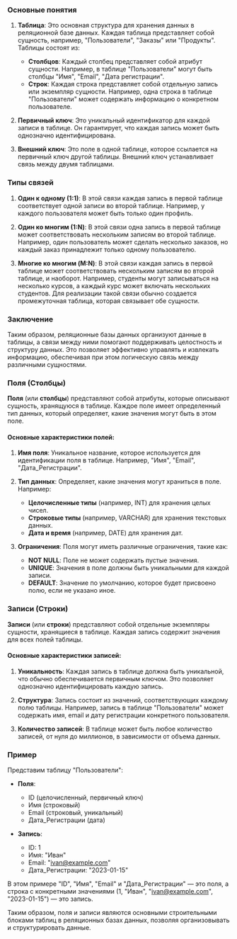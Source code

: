 ### Основные понятия

1. **Таблица**: Это основная структура для хранения данных в реляционной базе данных. Каждая таблица представляет собой сущность, например, "Пользователи", "Заказы" или "Продукты". Таблицы состоят из:
    
    - **Столбцов**: Каждый столбец представляет собой атрибут сущности. Например, в таблице "Пользователи" могут быть столбцы "Имя", "Email", "Дата регистрации".
    - **Строк**: Каждая строка представляет собой отдельную запись или экземпляр сущности. Например, одна строка в таблице "Пользователи" может содержать информацию о конкретном пользователе.
2. **Первичный ключ**: Это уникальный идентификатор для каждой записи в таблице. Он гарантирует, что каждая запись может быть однозначно идентифицирована.
    
3. **Внешний ключ**: Это поле в одной таблице, которое ссылается на первичный ключ другой таблицы. Внешний ключ устанавливает связь между двумя таблицами.
    

### Типы связей

1. **Один к одному (1:1)**: В этой связи каждая запись в первой таблице соответствует одной записи во второй таблице. Например, у каждого пользователя может быть только один профиль.
    
2. **Один ко многим (1:N)**: В этой связи одна запись в первой таблице может соответствовать нескольким записям во второй таблице. Например, один пользователь может сделать несколько заказов, но каждый заказ принадлежит только одному пользователю.
    
3. **Многие ко многим (M:N)**: В этой связи каждая запись в первой таблице может соответствовать нескольким записям во второй таблице, и наоборот. Например, студенты могут записываться на несколько курсов, а каждый курс может включать нескольких студентов. Для реализации такой связи обычно создается промежуточная таблица, которая связывает обе сущности.
    

### Заключение

Таким образом, реляционные базы данных организуют данные в таблицы, а связи между ними помогают поддерживать целостность и структуру данных. Это позволяет эффективно управлять и извлекать информацию, обеспечивая при этом логическую связь между различными сущностями.





### Поля (Столбцы)

**Поля** (или **столбцы**) представляют собой атрибуты, которые описывают сущность, хранящуюся в таблице. Каждое поле имеет определенный тип данных, который определяет, какие значения могут быть в этом поле.

#### Основные характеристики полей:

1. **Имя поля**: Уникальное название, которое используется для идентификации поля в таблице. Например, "Имя", "Email", "Дата_Регистрации".
    
2. **Тип данных**: Определяет, какие значения могут храниться в поле. Например:
    
    - **Целочисленные типы** (например, INT) для хранения целых чисел.
    - **Строковые типы** (например, VARCHAR) для хранения текстовых данных.
    - **Дата и время** (например, DATE) для хранения дат.
3. **Ограничения**: Поля могут иметь различные ограничения, такие как:
    
    - **NOT NULL**: Поле не может содержать пустые значения.
    - **UNIQUE**: Значения в поле должны быть уникальными для каждой записи.
    - **DEFAULT**: Значение по умолчанию, которое будет присвоено полю, если не указано иное.

### Записи (Строки)

**Записи** (или **строки**) представляют собой отдельные экземпляры сущности, хранящиеся в таблице. Каждая запись содержит значения для всех полей таблицы.

#### Основные характеристики записей:

1. **Уникальность**: Каждая запись в таблице должна быть уникальной, что обычно обеспечивается первичным ключом. Это позволяет однозначно идентифицировать каждую запись.
    
2. **Структура**: Запись состоит из значений, соответствующих каждому полю таблицы. Например, запись в таблице "Пользователи" может содержать имя, email и дату регистрации конкретного пользователя.
    
3. **Количество записей**: В таблице может быть любое количество записей, от нуля до миллионов, в зависимости от объема данных.
    

### Пример

Представим таблицу "Пользователи":

- **Поля**:
    
    - ID (целочисленный, первичный ключ)
    - Имя (строковый)
    - Email (строковый, уникальный)
    - Дата_Регистрации (дата)
- **Запись**:
    
    - ID: 1
    - Имя: "Иван"
    - Email: "ivan@example.com"
    - Дата_Регистрации: "2023-01-15"

В этом примере "ID", "Имя", "Email" и "Дата_Регистрации" — это поля, а строка с конкретными значениями (1, "Иван", "ivan@example.com", "2023-01-15") — это запись.

Таким образом, поля и записи являются основными строительными блоками таблиц в реляционных базах данных, позволяя организовывать и структурировать данные.